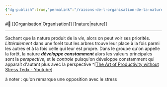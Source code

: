 ```yaml
---
{"dg-publish":true,"permalink":"/raisons-de-l-organisation-de-la-nature-sont-la-perspective-et-le-controle/"}
---
```


#🌲  [[Organisation\|Organisation]] [[nature\|nature]]

---
Sachant que la nature produit de la *vie*, alors on peut voir ses priorités. 
*Littéralement* dans une forêt tout les arbres trouve leur place à la fois parmi les autres et à la fois celle qui leur est propre.
Dans le groupe qu'on appelle la forêt, la nature ***développe constamment*** alors les valeurs principales sont la *perspective*, et le *controle* puisqu'on développe constamment qui apparaît d'autant plus avec la perspective  ^[[The Art of Productivity without Stress Tedx - Youtube](https://youtu.be/CHxhjDPKfbY)].

à noter : qu'on remarque une opposition avec le stress 